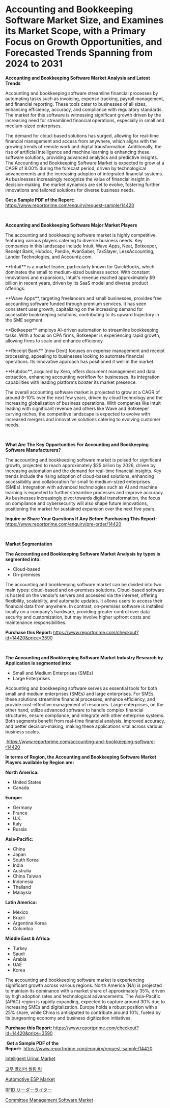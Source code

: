 <p><h1>Accounting and Bookkeeping Software Market Size, and Examines its Market Scope, with a Primary Focus on Growth Opportunities, and Forecasted Trends Spanning from 2024 to 2031</h1></p><p><strong>Accounting and Bookkeeping Software Market Analysis and Latest Trends</strong></p>
<p><p>Accounting and bookkeeping software streamline financial processes by automating tasks such as invoicing, expense tracking, payroll management, and financial reporting. These tools cater to businesses of all sizes, enhancing efficiency, accuracy, and compliance with regulatory standards. The market for this software is witnessing significant growth driven by the increasing need for streamlined financial operations, especially in small and medium-sized enterprises.</p><p>The demand for cloud-based solutions has surged, allowing for real-time financial management and access from anywhere, which aligns with the growing trends of remote work and digital transformation. Additionally, the rise of artificial intelligence and machine learning is enhancing these software solutions, providing advanced analytics and predictive insights. The Accounting and Bookkeeping Software Market is expected to grow at a CAGR of 8.00% during the forecast period, driven by technological advancements and the increasing adoption of integrated financial systems. As businesses increasingly recognize the value of financial insight in decision-making, the market dynamics are set to evolve, fostering further innovations and tailored solutions for diverse business needs.</p></p>
<p><strong>Get a Sample PDF of the Report:&nbsp;</strong> <a href="https://www.reportprime.com/enquiry/request-sample/14420">https://www.reportprime.com/enquiry/request-sample/14420</a></p>
<p>&nbsp;</p>
<p><strong>Accounting and Bookkeeping Software Major Market Players</strong></p>
<p><p>The accounting and bookkeeping software market is highly competitive, featuring various players catering to diverse business needs. Key companies in this landscape include Intuit, Wave Apps, Neat, Botkeeper, Receipt Bank, Hubdoc, Pandle, AvanSaber, TaxSlayer, LessAccounting, Lander Technologies, and Accountz.com.</p><p>**Intuit** is a market leader, particularly known for QuickBooks, which dominates the small to medium-sized business sector. With constant innovations and expansions, Intuit's revenue reached approximately $9 billion in recent years, driven by its SaaS model and diverse product offerings.</p><p>**Wave Apps**, targeting freelancers and small businesses, provides free accounting software funded through premium services. It has seen consistent user growth, capitalizing on the increasing demand for accessible bookkeeping solutions, contributing to its upward trajectory in the SME segment.</p><p>**Botkeeper** employs AI-driven automation to streamline bookkeeping tasks. With a focus on CPA firms, Botkeeper is experiencing rapid growth, allowing firms to scale and enhance efficiency.</p><p>**Receipt Bank** (now Dext) focuses on expense management and receipt processing, appealing to businesses looking to automate financial operations. Its innovative approach has positioned it well in the market.</p><p>**Hubdoc**, acquired by Xero, offers document management and data extraction, enhancing accounting workflow for businesses. Its integration capabilities with leading platforms bolster its market presence.</p><p>The overall accounting software market is projected to grow at a CAGR of around 8-10% over the next few years, driven by cloud technology and the increasing globalization of business operations. With companies like Intuit leading with significant revenue and others like Wave and Botkeeper carving niches, the competitive landscape is expected to evolve with increased mergers and innovative solutions catering to evolving customer needs.</p></p>
<p>&nbsp;</p>
<p><strong>What Are The Key Opportunities For Accounting and Bookkeeping Software Manufacturers?</strong></p>
<p><p>The accounting and bookkeeping software market is poised for significant growth, projected to reach approximately $25 billion by 2026, driven by increasing automation and the demand for real-time financial insights. Key trends include the rising adoption of cloud-based solutions, enhancing accessibility and collaboration for small to medium-sized enterprises (SMEs). Integration with advanced technologies such as AI and machine learning is expected to further streamline processes and improve accuracy. As businesses increasingly pivot towards digital transformation, the focus on compliance and cybersecurity will also shape future innovations, positioning the market for sustained expansion over the next five years.</p></p>
<p><strong>Inquire or Share Your Questions If Any Before Purchasing This Report:</strong> <a href="https://www.reportprime.com/enquiry/pre-order/14420">https://www.reportprime.com/enquiry/pre-order/14420</a></p>
<p>&nbsp;</p>
<p><strong>Market Segmentation</strong></p>
<p><strong>The Accounting and Bookkeeping Software Market Analysis by types is segmented into:</strong></p>
<p><ul><li>Cloud-based</li><li>On-premises</li></ul></p>
<p><p>The accounting and bookkeeping software market can be divided into two main types: cloud-based and on-premises solutions. Cloud-based software is hosted on the vendor’s servers and accessed via the internet, offering flexibility, scalability, and automatic updates. It allows users to access their financial data from anywhere. In contrast, on-premises software is installed locally on a company’s hardware, providing greater control over data security and customization, but may involve higher upfront costs and maintenance responsibilities.</p></p>
<p><strong>Purchase this Report:&nbsp;</strong><a href="https://www.reportprime.com/checkout?id=14420&price=3590">https://www.reportprime.com/checkout?id=14420&price=3590</a></p>
<p>&nbsp;</p>
<p><strong>The Accounting and Bookkeeping Software Market Industry Research by Application is segmented into:</strong></p>
<p><ul><li>Small and Medium Enterprises (SMEs)</li><li>Large Enterprises</li></ul></p>
<p><p>Accounting and bookkeeping software serves as essential tools for both small and medium enterprises (SMEs) and large enterprises. For SMEs, these solutions streamline financial processes, enhance efficiency, and provide cost-effective management of resources. Large enterprises, on the other hand, utilize advanced software to handle complex financial structures, ensure compliance, and integrate with other enterprise systems. Both segments benefit from real-time financial analysis, improved accuracy, and better decision-making, making these applications vital across various business scales.</p></p>
<p><a href="https://www.reportprime.com/accounting-and-bookkeeping-software-r14420">&nbsp;https://www.reportprime.com/accounting-and-bookkeeping-software-r14420</a></p>
<p><strong>In terms of Region, the Accounting and Bookkeeping Software Market Players available by Region are:</strong></p>
<p>
    <p> <strong> North America: </strong>
        <ul>
            <li>United States</li>
            <li>Canada</li>
        </ul>
        </p> 
    <p> <strong> Europe: </strong>
        <ul>
            <li>Germany</li>
            <li>France</li>
            <li>U.K.</li>
            <li>Italy</li>
            <li>Russia</li>
        </ul>
        </p> 
    <p> <strong> Asia-Pacific: </strong>
        <ul>
            <li>China</li>
            <li>Japan</li>
            <li>South Korea</li>
            <li>India</li>
            <li>Australia</li>
            <li>China Taiwan</li>
            <li>Indonesia</li>
            <li>Thailand</li>
            <li>Malaysia</li>
        </ul>
        </p> 
    <p> <strong> Latin America: </strong>
        <ul>
            <li>Mexico</li>
            <li>Brazil</li>
            <li>Argentina Korea</li>
            <li>Colombia</li>
        </ul>
        </p> 
    <p> <strong> Middle East & Africa: </strong>
        <ul>
            <li>Turkey</li>
            <li>Saudi</li>
            <li>Arabia</li>
            <li>UAE</li>
            <li>Korea</li>
        </ul>
    </p>
    </p>
<p><p>The accounting and bookkeeping software market is experiencing significant growth across various regions. North America (NA) is projected to maintain its dominance with a market share of approximately 35%, driven by high adoption rates and technological advancements. The Asia-Pacific (APAC) region is rapidly expanding, expected to capture around 30% due to increasing SMEs and digitalization. Europe holds a robust position with a 25% share, while China is anticipated to contribute around 10%, fueled by its burgeoning economy and business digitization initiatives.</p></p>
<p><strong>Purchase this Report: </strong><a href="https://www.reportprime.com/checkout?id=14420&price=3590">https://www.reportprime.com/checkout?id=14420&price=3590</a></p>
<p>&nbsp;<strong>Get a Sample PDF of the Report:&nbsp;&nbsp;</strong><a href="https://www.reportprime.com/enquiry/request-sample/14420">https://www.reportprime.com/enquiry/request-sample/14420</a></p>
<p><strong></strong></p>
<p><p><a href="https://medium.com/@crystalwastonh89/the-global-intelligent-urinal-market-is-a-dynamic-and-growing-industry-72d2bc8874e3">Intelligent Urinal Market</a></p><p><a href="https://medium.com/@joespinka88967/%EC%84%B8%EA%B3%84-rubber-polymer-sealing-ring-market-%EC%9D%80-2024%EC%97%90%EC%84%9C-2031%EB%A1%9C-%EC%97%B0%ED%8F%89%EA%B7%A0-%EC%A6%9D%EA%B0%80%EC%9C%A8%EC%9D%84-%EB%B3%B4%EC%9D%BC-%EA%B2%83%EC%9C%BC%EB%A1%9C-%EC%98%88%EC%83%81%EB%90%A9%EB%8B%88%EB%8B%A4-fb0e9d78f18d">고무 폴리머 씰링 링</a></p><p><a href="https://www.linkedin.com/pulse/automotive-esp-market-industry-landscape-growth-trajectories-global-nfpxe?trackingId=GUbLfmDBTZSh5cwp%2B8hsgg%3D%3D">Automotive ESP Market</a></p><p><a href="https://medium.com/@mayeuwjvassey/rfid-reader-writers-market-%E3%81%AF-%E3%82%B3%E3%82%B9%E3%83%88%E7%AE%A1%E7%90%86%E3%81%A8%E5%8A%B9%E7%8E%87%E5%90%91%E4%B8%8A%E3%82%92%E5%84%AA%E5%85%88%E3%81%97%E3%81%BE%E3%81%99-%E3%81%95%E3%82%89%E3%81%AB-%E5%A0%B1%E5%91%8A%E6%9B%B8%E3%81%AF%E5%B8%82%E5%A0%B4%E3%81%AE%E9%9C%80%E8%A6%81%E9%9D%A2%E3%81%A8%E4%BE%9B%E7%B5%A6%E9%9D%A2%E3%81%AE%E4%B8%A1%E6%96%B9%E3%82%92%E3%82%AB%E3%83%90%E3%83%BC%E3%81%97%E3%81%A6%E3%81%84%E3%81%BE%E3%81%99-rfid-reader-writers-202ba977f991">RFID リーダーライター</a></p><p><a href="https://github.com/MariaWashington76/Market-Research-Report-List-1/blob/main/committee-management-software-market.md">Committee Management Software Market</a></p></p>